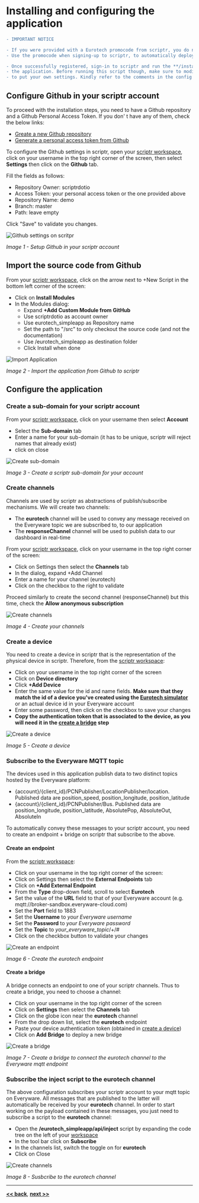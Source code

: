 # Installing and configuring the application

```Diff
- IMPORTANT NOTICE

- If you were provided with a Eurotech promocode from scriptr, you do not have to go through the below steps.
- Use the promocode when signing-up to scriptr, to automatically deploy the application's code in your account.

- Once successfully registered, sign-in to scriptr and run the **/installer/install** script that ships with 
- the application. Before running this script though, make sure to modify the **/installer/config** script 
- to put your own settings. Kindly refer to the comments in the config script for further instructions.
``` 

## Configure Github in your scriptr account

To proceed with the installation steps, you need to have a Github repository and a Github Personal Access Token. If you don' t have any of them, check the below links:

- [Greate a new Github repository](https://help.github.com/articles/create-a-repo/)
- [Generate a personal access token from Github](https://help.github.com/articles/creating-a-personal-access-token-for-the-command-line/)

To configure the Github settings in scriptr, open your [scriptr workspace](https://www.scriptr.io/workspace), click on your username in the top right corner of the screen, then select **Settings** then click on the **Github** tab. 

Fill the fields as follows:
- Repository Owner: scriptrdotio
- Access Token: your personal access token or the one provided above 
- Repository Name: demo
- Branch: master
- Path: leave empty

Click "Save" to validate you changes.

![Github settings on scritpr](./images/github-settings.png)

*Image 1 - Setup Github in your scriptr account*

## Import the source code from Github

From your [scriptr workspace](https://www.scriptr.io/workspace), click on the arrow next to +New Script in the bottom left corner of the screen:
- Click on **Install Modules**
- In the Modules dialog:
  - Expand **+Add Custom Module from GitHub** 
  - Use scriptrdotio as account owner
  - Use eurotech_simpleapp as Repository name
  - Set the path to "/src" to only checkout the source code (and not the documentation)
  - Use /eurotech_simpleapp as destination folder
  - Click Install when done
  
 ![Import Application](./images/import_application.png)

*Image 2 - Import the application from Github to scriptr*

## Configure the application

### Create a sub-domain for your scriptr account

From your [scriptr workspace](https://www.scriptr.io/workspace), click on your username then select **Account**
- Select the **Sub-domain** tab
- Enter a name for your sub-domain (it has to be unique, scriptr will reject names that already exist)
- click on close

 ![Create sub-domain](./images/create_subdomain.png)

*Image 3 - Create a scriptr sub-domain for your account*

### Create channels

Channels are used by scriptr as abstractions of publish/subscribe mechanisms. We will create two channels:
- The **eurotech** channel will be used to convey any message received on the Everyware topic we are subscribed to, to our application
- The **responseChannel** channel will be used to publish data to our dashboard in real-time

From your [scriptr workspace](https://www.scriptr.io/workspace), click on your username in the top right corner of the screen:
- Click on Settings then select the **Channels** tab
- In the dialog, expand +Add Channel
- Enter a name for your channel (eurotech)
- Click on the checkbox to the right to validate

Proceed similarly to create the second channel (responseChannel) but this time, check the **Allow anonymous subscription**

![Create channels](./images/create_channels.png)

*Image 4 - Create your channels*

### Create a device

You need to create a device in scriptr that is the representation of the physical device in scriptr. Therefore, from the [scriptr workspace](https://www.scriptr.io/workspace):

- Click on your username in the top right corner of the screen
- Click on **Device directory**
- Click **+Add Device**
- Enter the same value for the id and name fields. **Make sure that they match the id of a device you've created using the [Eurotech simulator](https://cs.eurotech.com/gps-pcn-simulator/)** or an actual device id in your Everyware account
- Enter some password, then click on the checkbox to save your changes
- **Copy the authentication token that is associated to the device, as you will need it in the [create a bridge](./installing_the_application.md#create-a-bridge) step**

![Create a device](./images/create-device.png)

*Image 5 - Create a device*

### Subscribe to the Everyware MQTT topic

The devices used in this application publish data to two distinct topics hosted by the Everyware platform:

- {account}/{client_id}/PCNPublisher/LocationPublisher/location. Published data are position_speed, position_longitude, position_latitude
- {account}/{client_id}/PCNPublisher/Bus. Published data are position_longitude, position_latitude, AbsolutePop, AbsoluteOut, AbsoluteIn 

To automatically convey these messages to your scriptr account, you need to create an endpoint + bridge on scriptr that subscribe to the above. 

#### Create an endpoint 

From the [scriptr workspace](https://www.scriptr.io/workspace):

- Click on your username in the top right corner of the screen:
- Click on Settings then select the **External Endpoints** tab
- Click on **+Add External Endpoint**
- From the **Type** drop-down field, scroll to select **Eurotech**
- Set the value of the **URL** field to that of your Everyware account (e.g. mqtt://broker-sandbox.everyware-cloud.com)
- Set the **Port** field to 1883
- Set the **Username** to *your Everyware username*
- Set the **Password** to *your Everyware password*
- Set the **Topic** to *your_everyware_topic*/+/#
- Click on the checkbox button to validate your changes

![Create an endpoint](./images/create-endpoint.png)

*Image 6 - Create the eurotech endpoint*

#### Create a bridge

A bridge connects an endpoint to one of your scriptr channels. Thus to create a bridge, you need to choose a channel:

- Click on your username in the top right corner of the screen
- Click on **Settings** then select the **Channels** tab
- Click on the globe icon near the **eurotech** channel
- From the drop down list, select the **eurotech** endpoint
- Paste your device authentication token (obtained in [create a device](./installing_the_application.md#create-a-device))
- Click on **Add Bridge** to deploy a new bridge

![Create a bridge](./images/create-bridge.png)

*Image 7 - Create a bridge to connect the eurotech channel to the Everyware mqtt endpoint*

### Subscribe the inject script to the eurotech channel

The above configuration subscribes your scriptr account to your mqtt topic on Everyware. All messages that are published to the latter will automatically be received by your **eurotech** channel. In order to start working on the payload contained in these messages, you just need to subscribe a script to the **eurotech** channel:

- Open the **/eurotech_simpleapp/api/inject** script by expanding the code tree on the left of your [workspace](https://www.scriptr.io/workspace)
- In the tool bar click on **Subscribe**
- In the channels list, switch the toggle on for **eurotech**
- Click on Close

![Create channels](./images/subscribe_to_channel.png)

*Image 8 - Susbcribe to the eurotech channel*

---

**[<< back](../README.md)**, **[next >>](./running_the_application.md)** 
